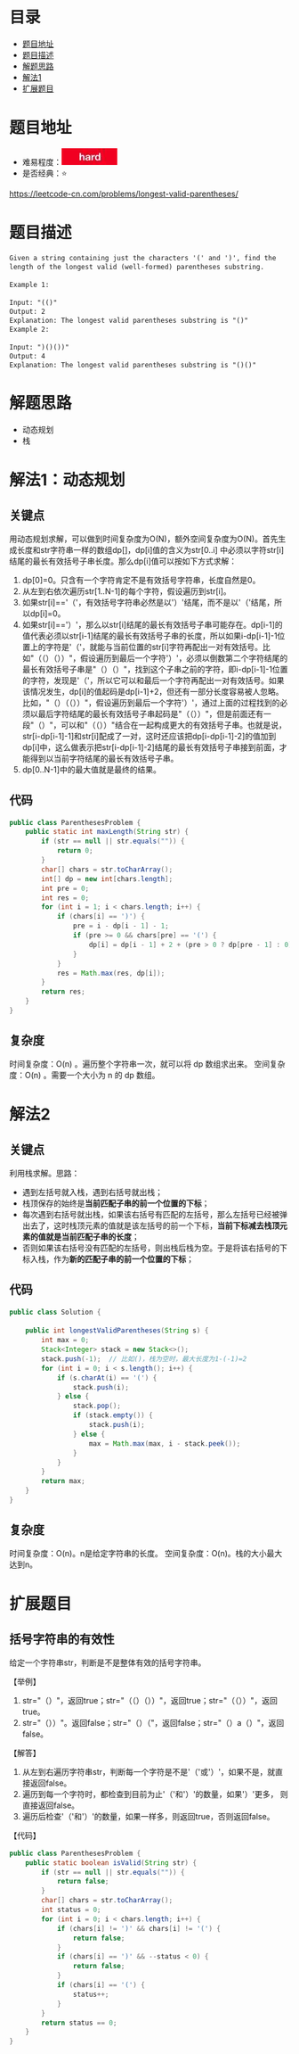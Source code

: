 # 目录
* [题目地址](#题目地址)
* [题目描述](#题目描述)
* [解题思路](#解题思路)
* [解法1](#解法1)
* [扩展题目](#扩展题目)


# 题目地址
- 难易程度：![hard.jpg](../../.images/hard.jpg)
- 是否经典：⭐️

https://leetcode-cn.com/problems/longest-valid-parentheses/

# 题目描述
```
Given a string containing just the characters '(' and ')', find the length of the longest valid (well-formed) parentheses substring.

Example 1:

Input: "(()"
Output: 2
Explanation: The longest valid parentheses substring is "()"
Example 2:

Input: ")()())"
Output: 4
Explanation: The longest valid parentheses substring is "()()"
```


# 解题思路
- 动态规划
- 栈



# 解法1：动态规划
## 关键点
用动态规划求解，可以做到时间复杂度为O(N)，额外空间复杂度为O(N)。首先生成长度和str字符串一样的数组dp[]，dp[i]值的含义为str[0..i] 中必须以字符str[i]结尾的最长有效括号子串长度。那么dp[i]值可以按如下方式求解：
1. dp[0]=0。只含有一个字符肯定不是有效括号字符串，长度自然是0。
2. 从左到右依次遍历str[1..N-1]的每个字符，假设遍历到str[i]。
3. 如果str[i]=='（'，有效括号字符串必然是以'）'结尾，而不是以'（'结尾，所以dp[i]=0。
4. 如果str[i]=='）'，那么以str[i]结尾的最长有效括号子串可能存在。dp[i-1]的值代表必须以str[i-1]结尾的最长有效括号子串的长度，所以如果i-dp[i-1]-1位置上的字符是'（'，就能与当前位置的str[i]字符再配出一对有效括号。比如"（（）（））"，假设遍历到最后一个字符'）'，必须以倒数第二个字符结尾的最长有效括号子串是"（）（）"，找到这个子串之前的字符，即i-dp[i-1]-1位置的字符，发现是'（'，所以它可以和最后一个字符再配出一对有效括号。如果该情况发生，dp[i]的值起码是dp[i-1]+2，但还有一部分长度容易被人忽略。比如，"（）（（））"，假设遍历到最后一个字符'）'，通过上面的过程找到的必须以最后字符结尾的最长有效括号子串起码是"（（））"，但是前面还有一 段"（）"，可以和"（（））"结合在一起构成更大的有效括号子串。也就是说， str[i-dp[i-1]-1]和str[i]配成了一对，这时还应该把dp[i-dp[i-1]-2]的值加到dp[i]中，这么做表示把str[i-dp[i-1]-2]结尾的最长有效括号子串接到前面，才能得到以当前字符结尾的最长有效括号子串。
5. dp[0..N-1]中的最大值就是最终的结果。

## 代码
```Java
public class ParenthesesProblem {
    public static int maxLength(String str) {
        if (str == null || str.equals("")) {
            return 0;
        }
        char[] chars = str.toCharArray();
        int[] dp = new int[chars.length];
        int pre = 0;
        int res = 0;
        for (int i = 1; i < chars.length; i++) {
            if (chars[i] == ')') {
                pre = i - dp[i - 1] - 1;
                if (pre >= 0 && chars[pre] == '(') {
                    dp[i] = dp[i - 1] + 2 + (pre > 0 ? dp[pre - 1] : 0);
                }
            }
            res = Math.max(res, dp[i]);
        }
        return res;
    }
}
```

## 复杂度
时间复杂度：O(n) 。遍历整个字符串一次，就可以将 dp 数组求出来。
空间复杂度：O(n) 。需要一个大小为 n 的 dp 数组。


# 解法2
## 关键点
利用栈求解。思路：
- 遇到左括号就入栈，遇到右括号就出栈；
- 栈顶保存的始终是**当前匹配子串的前一个位置的下标**；
- 每次遇到右括号就出栈，如果该右括号有匹配的左括号，那么左括号已经被弹出去了，这时栈顶元素的值就是该左括号的前一个下标，**当前下标减去栈顶元素的值就是当前匹配子串的长度**；
- 否则如果该右括号没有匹配的左括号，则出栈后栈为空。于是将该右括号的下标入栈，作为**新的匹配子串的前一个位置的下标**；


## 代码
```Java
public class Solution {

    public int longestValidParentheses(String s) {
        int max = 0;
        Stack<Integer> stack = new Stack<>();
        stack.push(-1);  // 比如()，栈为空时，最大长度为1-(-1)=2
        for (int i = 0; i < s.length(); i++) {
            if (s.charAt(i) == '(') {
                stack.push(i);
            } else {
                stack.pop();
                if (stack.empty()) {
                    stack.push(i);
                } else {
                    max = Math.max(max, i - stack.peek());
                }
            }
        }
        return max;
    }
}
```


## 复杂度
时间复杂度：O(n)。n是给定字符串的长度。
空间复杂度：O(n)。栈的大小最大达到n。


# 扩展题目

## 括号字符串的有效性
给定一个字符串str，判断是不是整体有效的括号字符串。

【举例】
1. str="（）"，返回true；str="（（）（））"，返回true；str="（（））"，返回true。 
2. str="（））"。返回false；str="（）（"，返回false；str="（）a（）"，返回false。

【解答】
1. 从左到右遍历字符串str，判断每一个字符是不是'（'或'）'，如果不是，就直接返回false。
2. 遍历到每一个字符时，都检查到目前为止'（'和'）'的数量，如果'）'更多， 则直接返回false。
3. 遍历后检查'（'和'）'的数量，如果一样多，则返回true，否则返回false。

【代码】
```Java
public class ParenthesesProblem {
    public static boolean isValid(String str) {
        if (str == null || str.equals("")) {
            return false;
        }
        char[] chars = str.toCharArray();
        int status = 0;
        for (int i = 0; i < chars.length; i++) {
            if (chars[i] != ')' && chars[i] != '(') {
                return false;
            }
            if (chars[i] == ')' && --status < 0) {
                return false;
            }
            if (chars[i] == '(') {
                status++;
            }
        }
        return status == 0;
    }
}
```
